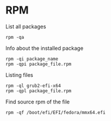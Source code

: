 # RPM

List all packages
```shell
rpm -qa
```

Info about the installed package
```shell
rpm -qi package_name
rpm -qpi package_file.rpm
```

Listing files
```shell
rpm -ql grub2-efi-x64
rpm -qpl package_file.rpm
```

Find source rpm of the file
```
rpm -qf /boot/efi/EFI/fedora/mmx64.efi
```
